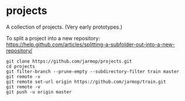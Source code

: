 # projects
A collection of projects. (Very early prototypes.)

To split a project into a new repository:  
https://help.github.com/articles/splitting-a-subfolder-out-into-a-new-repository/

```
git clone https://github.com/jarmop/projects.git
cd projects
git filter-branch --prune-empty --subdirectory-filter train master
git remote -v
git remote set-url origin https://github.com/jarmop/train.git
git remote -v
git push -u origin master

```
